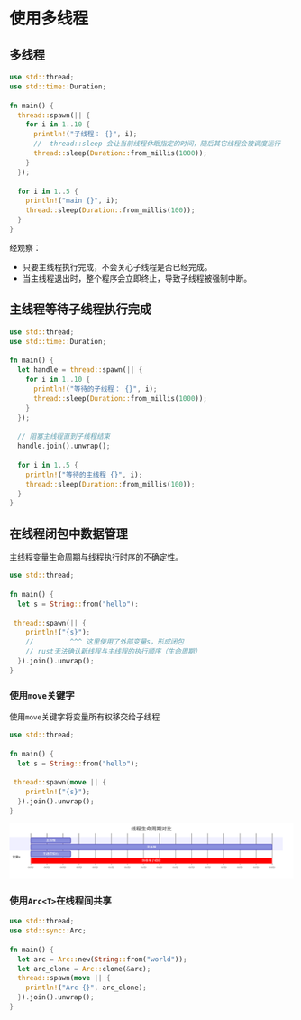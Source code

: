 # 使用多线程

## 多线程
```rust
use std::thread;
use std::time::Duration;

fn main() {
  thread::spawn(|| {
    for i in 1..10 {
      println!("子线程： {}", i);
      //  thread::sleep 会让当前线程休眠指定的时间，随后其它线程会被调度运行
      thread::sleep(Duration::from_millis(1000));
    }
  });

  for i in 1..5 {
    println!("main {}", i);
    thread::sleep(Duration::from_millis(100));
  }
}
```
经观察：
- 只要主线程执行完成，不会关心子线程是否已经完成。
- 当主线程退出时，整个程序会立即终止，导致子线程被强制中断。

## 主线程等待子线程执行完成
```rust
use std::thread;
use std::time::Duration;

fn main() {
  let handle = thread::spawn(|| {
    for i in 1..10 {
      println!("等待的子线程： {}", i);
      thread::sleep(Duration::from_millis(1000));
    }
  });

  // 阻塞主线程直到子线程结束
  handle.join().unwrap();

  for i in 1..5 {
    println!("等待的主线程 {}", i);
    thread::sleep(Duration::from_millis(100));
  }
}
```

## 在线程闭包中数据管理

主线程变量生命周期与线程执行时序的不确定性。
```rust
use std::thread;

fn main() {
  let s = String::from("hello");

 thread::spawn(|| {
    println!("{s}");
    //         ^^^ 这里使用了外部变量s，形成闭包
    // rust无法确认新线程与主线程的执行顺序（生命周期）
  }).join().unwrap();
}
```

### 使用`move`关键字
使用`move`关键字将变量所有权移交给子线程
```rust
use std::thread;

fn main() {
  let s = String::from("hello");

 thread::spawn(move || {
    println!("{s}");
  }).join().unwrap();
}
```

![](./images/thread/1.svg)

### 使用`Arc<T>`在线程间共享
```rust
use std::thread;
use std::sync::Arc;

fn main() {
  let arc = Arc::new(String::from("world"));
  let arc_clone = Arc::clone(&arc);
  thread::spawn(move || {
    println!("Arc {}", arc_clone);
  }).join().unwrap();
}
```